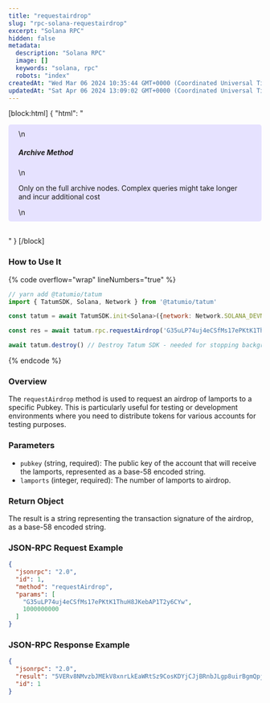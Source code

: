 ```yaml
---
title: "requestairdrop"
slug: "rpc-solana-requestairdrop"
excerpt: "Solana RPC"
hidden: false
metadata: 
  description: "Solana RPC"
  image: []
  keywords: "solana, rpc"
  robots: "index"
createdAt: "Wed Mar 06 2024 10:35:44 GMT+0000 (Coordinated Universal Time)"
updatedAt: "Sat Apr 06 2024 13:09:02 GMT+0000 (Coordinated Universal Time)"
---
```

[block:html]
{
  "html": "<div style="padding: 10px 20px; border-radius: 5px; background-color: #e6e2ff; margin: 0 0 30px 0;">\n  <h5>Archive Method</h5>\n  <p>Only on the full archive nodes. Complex queries might take longer and incur additional cost</p>\n</div>"
}
[/block]


### How to Use It

{% code overflow="wrap" lineNumbers="true" %}

```javascript
// yarn add @tatumio/tatum
import { TatumSDK, Solana, Network } from '@tatumio/tatum'

const tatum = await TatumSDK.init<Solana>({network: Network.SOLANA_DEVNET})

const res = await tatum.rpc.requestAirdrop('G35uLP74uj4eCSfMs17ePKtK1ThuH8JKebAP1T2y6CYw',1000000000)

await tatum.destroy() // Destroy Tatum SDK - needed for stopping background jobs
```

{% endcode %}

### Overview

The `requestAirdrop` method is used to request an airdrop of lamports to a specific Pubkey. This is particularly useful for testing or development environments where you need to distribute tokens for various accounts for testing purposes.

### Parameters

- `pubkey` (string, required): The public key of the account that will receive the lamports, represented as a base-58 encoded string.
- `lamports` (integer, required): The number of lamports to airdrop.

### Return Object

The result is a string representing the transaction signature of the airdrop, as a base-58 encoded string.

### JSON-RPC Request Example

```json
{
  "jsonrpc": "2.0", 
  "id": 1,
  "method": "requestAirdrop",
  "params": [
    "G35uLP74uj4eCSfMs17ePKtK1ThuH8JKebAP1T2y6CYw",
    1000000000
  ]
}
```

### JSON-RPC Response Example

```json
{
  "jsonrpc": "2.0",
  "result": "5VERv8NMvzbJMEkV8xnrLkEaWRtSz9CosKDYjCJjBRnbJLgp8uirBgmQpjKhoR4tjF3ZpRzrFmBV6UjKdiSZkQUW",
  "id": 1
}
```
